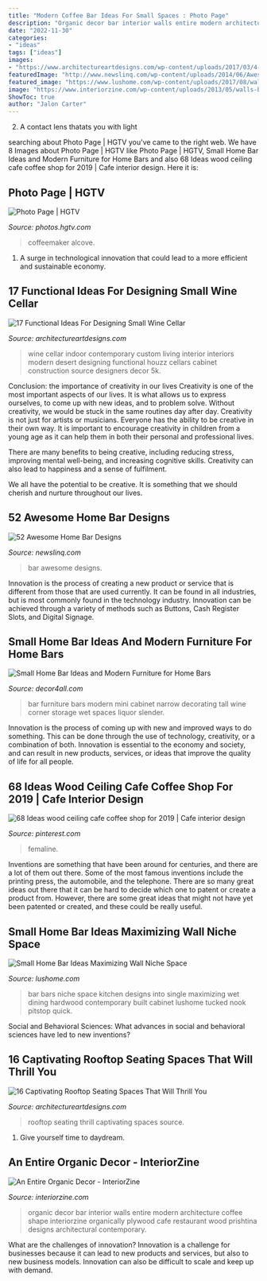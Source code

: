 ```yaml
---
title: "Modern Coffee Bar Ideas For Small Spaces : Photo Page"
description: "Organic decor bar interior walls entire modern architecture coffee shape interiorzine organically plywood cafe restaurant wood prishtina designs architectural contemporary"
date: "2022-11-30"
categories:
- "ideas"
tags: ["ideas"]
images:
- "https://www.architectureartdesigns.com/wp-content/uploads/2017/03/4-4-630x504.jpg"
featuredImage: "http://www.newslinq.com/wp-content/uploads/2014/06/Awesome-Home-Bar-15.jpg"
featured_image: "https://www.lushome.com/wp-content/uploads/2017/08/wall-niche-bar-designs-6.jpg"
image: "https://www.interiorzine.com/wp-content/uploads/2013/05/walls-bar-organically-shaped2.jpg"
ShowToc: true
author: "Jalon Carter"
---
```



2. A contact lens thatats you with light

	

		
searching about Photo Page | HGTV you've came to the right web. We have 8 Images about Photo Page | HGTV like Photo Page | HGTV, Small Home Bar Ideas and Modern Furniture for Home Bars and also 68 Ideas wood ceiling cafe coffee shop for 2019 | Cafe interior design. Here it is:
		
    
## Photo Page | HGTV

<img loading=lazy src="https://hgtvhome.sndimg.com/content/dam/images/hgtv/fullset/2015/2/23/0/sh2015_master-bedroom_coffeemaker-sink-alcove_v.jpg.rend.hgtvcom.616.924.suffix/1424704386971.jpeg" onerror="this.onerror=null;this.src='https://tse1.mm.bing.net/th?id=OIP.dmj7gADSvBn4IytXT7lY3gHaLH&amp;pid=15.1';" alt="Photo Page | HGTV">

_Source: photos.hgtv.com_

>coffeemaker alcove. 

	

1. A surge in technological innovation that could lead to a more efficient and sustainable economy. 

    
## 17 Functional Ideas For Designing Small Wine Cellar

<img loading=lazy src="http://www.architectureartdesigns.com/wp-content/uploads/2016/07/7-2-630x411.jpg" onerror="this.onerror=null;this.src='https://tse3.mm.bing.net/th?id=OIP.LI6ngfPWjmKVLb8ihMAk5gHaE1&amp;pid=15.1';" alt="17 Functional Ideas For Designing Small Wine Cellar">

_Source: architectureartdesigns.com_

>wine cellar indoor contemporary custom living interior interiors modern desert designing functional houzz cellars cabinet construction source designers decor 5k. 

	

Conclusion: the importance of creativity in our lives
Creativity is one of the most important aspects of our lives. It is what allows us to express ourselves, to come up with new ideas, and to problem solve. Without creativity, we would be stuck in the same routines day after day.
Creativity is not just for artists or musicians. Everyone has the ability to be creative in their own way. It is important to encourage creativity in children from a young age as it can help them in both their personal and professional lives.

There are many benefits to being creative, including reducing stress, improving mental well-being, and increasing cognitive skills. Creativity can also lead to happiness and a sense of fulfilment.

We all have the potential to be creative. It is something that we should cherish and nurture throughout our lives.

    
## 52 Awesome Home Bar Designs

<img loading=lazy src="http://www.newslinq.com/wp-content/uploads/2014/06/Awesome-Home-Bar-15.jpg" onerror="this.onerror=null;this.src='https://tse2.mm.bing.net/th?id=OIP.T2OZb4TrLxzqxMOIXc6N1gHaF7&amp;pid=15.1';" alt="52 Awesome Home Bar Designs">

_Source: newslinq.com_

>bar awesome designs. 

	

Innovation is the process of creating a new product or service that is different from those that are used currently. It can be found in all industries, but is most commonly found in the technology industry. Innovation can be achieved through a variety of methods such as Buttons, Cash Register Slots, and Digital Signage.

    
## Small Home Bar Ideas And Modern Furniture For Home Bars

<img loading=lazy src="http://www.decor4all.com/wp-content/uploads/2013/06/small-home-bar-furniture-interior-decorating-ideas-6.jpg" onerror="this.onerror=null;this.src='https://tse1.mm.bing.net/th?id=OIP.xIG_osrb3bMn50As4vGniAHaJE&amp;pid=15.1';" alt="Small Home Bar Ideas and Modern Furniture for Home Bars">

_Source: decor4all.com_

>bar furniture bars modern mini cabinet narrow decorating tall wine corner storage wet spaces liquor slender. 

	

Innovation is the process of coming up with new and improved ways to do something. This can be done through the use of technology, creativity, or a combination of both. Innovation is essential to the economy and society, and can result in new products, services, or ideas that improve the quality of life for all people.

    
## 68 Ideas Wood Ceiling Cafe Coffee Shop For 2019 | Cafe Interior Design

<img loading=lazy src="https://i.pinimg.com/736x/f4/9e/bc/f49ebc149fec392e64d6703d730c1239.jpg" onerror="this.onerror=null;this.src='https://tse4.mm.bing.net/th?id=OIP.MN63UTwm6VHJ6Jyd1wqpIgAAAA&amp;pid=15.1';" alt="68 Ideas wood ceiling cafe coffee shop for 2019 | Cafe interior design">

_Source: pinterest.com_

>femaline. 

	

Inventions are something that have been around for centuries, and there are a lot of them out there. Some of the most famous inventions include the printing press, the automobile, and the telephone. There are so many great ideas out there that it can be hard to decide which one to patent or create a product from. However, there are some great ideas that might not have yet been patented or created, and these could be really useful.

    
## Small Home Bar Ideas Maximizing Wall Niche Space

<img loading=lazy src="https://www.lushome.com/wp-content/uploads/2017/08/wall-niche-bar-designs-6.jpg" onerror="this.onerror=null;this.src='https://tse4.mm.bing.net/th?id=OIP.exZvExv3CkHelm8NdlP2EQAAAA&amp;pid=15.1';" alt="Small Home Bar Ideas Maximizing Wall Niche Space">

_Source: lushome.com_

>bar bars niche space kitchen designs into single maximizing wet dining hardwood contemporary built cabinet lushome tucked nook pitstop quick. 

	

Social and Behavioral Sciences: What advances in social and behavioral sciences have led to new inventions?
 

    
## 16 Captivating Rooftop Seating Spaces That Will Thrill You

<img loading=lazy src="https://www.architectureartdesigns.com/wp-content/uploads/2017/03/4-4-630x504.jpg" onerror="this.onerror=null;this.src='https://tse1.mm.bing.net/th?id=OIP.bSMJmM1zCoxVtI8wAXnrHgHaF7&amp;pid=15.1';" alt="16 Captivating Rooftop Seating Spaces That Will Thrill You">

_Source: architectureartdesigns.com_

>rooftop seating thrill captivating spaces source. 

	

1. Give yourself time to daydream.

    
## An Entire Organic Decor - InteriorZine

<img loading=lazy src="https://www.interiorzine.com/wp-content/uploads/2013/05/walls-bar-organically-shaped2.jpg" onerror="this.onerror=null;this.src='https://tse4.mm.bing.net/th?id=OIP.JgmoG8_RYQdrSjszM6Wc8AHaF_&amp;pid=15.1';" alt="An Entire Organic Decor - InteriorZine">

_Source: interiorzine.com_

>organic decor bar interior walls entire modern architecture coffee shape interiorzine organically plywood cafe restaurant wood prishtina designs architectural contemporary. 

	

What are the challenges of innovation?
Innovation is a challenge for businesses because it can lead to new products and services, but also to new business models. Innovation can also be difficult to scale and keep up with demand.

